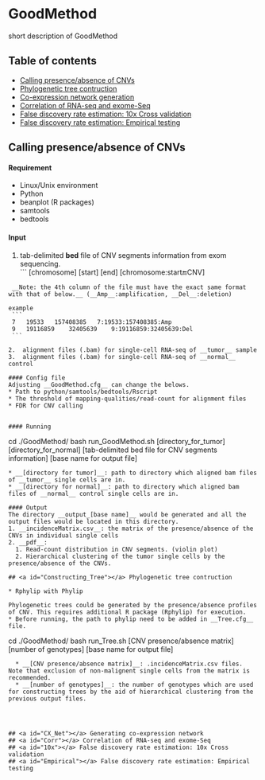 # GoodMethod
short description of GoodMethod

## Table of contents
- [Calling presence/absence of CNVs](#Calling_CNV)
- [Phylogenetic tree contruction](#Constructing_Tree)
- [Co-expression network generation](#CX_Net)
- [Correlation of RNA-seq and exome-Seq](#Corr)
- [False discovery rate estimation: 10x Cross validation](#10x)
- [False discovery rate estimation: Empirical testing](#Empirical)






## <a id="Calling_CNV"></a> Calling presence/absence of CNVs
#### Requirement
  * Linux/Unix environment 
  * Python
  * beanplot (R packages)
  * samtools
  * bedtools  


#### Input
  1.  tab-delimited __bed__ file of CNV segments information from exom sequencing.    
    ```
   [chromosome]	[start]	[end]	[chromosome:start:end:CNV]
   ```
    __Note: the 4th column of the file must have the exact same format with that of below.__ (__Amp__:amplification, __Del__:deletion)

  example
	```
	7   19533   157408385   7:19533:157408385:Amp
	9   19116859    32405639    9:19116859:32405639:Del
	```
	
  2.  alignment files (.bam) for single-cell RNA-seq of __tumor__ sample
  3.  alignment files (.bam) for single-cell RNA-seq of __normal__ control

#### Config file
Adjusting __GoodMethod.cfg__ can change the belows.
  * Path to python/samtools/bedtools/Rscript
  * The threshold of mapping-qualities/read-count for alignment files
  * FDR for CNV calling


#### Running
  ```
  cd ./GoodMethod/
  bash run_GoodMethod.sh [directory_for_tumor] [directory_for_normal] [tab-delimited bed file for CNV segments information] [base name for output file]
  ```
  * __[directory for tumor]__: path to directory which aligned bam files of __tumor__ single cells are in.
  * __[directory for normal]__: path to directory which aligned bam files of __normal__ control single cells are in.  

#### Output
The directory __output_[base name]__ would be generated and all the output files would be located in this directory.
  1. __incidenceMatrix.csv__: the matrix of the presence/absence of the CNVs in individual single cells
  2. __pdf__: 
    1. Read-count distribution in CNV segments. (violin plot)
    2. Hierarchical clustering of the tumor single cells by the presence/absence of the CNVs.

## <a id="Constructing_Tree"></a> Phylogenetic tree contruction

* Rphylip with Phylip 

Phylogenetic trees could be generated by the presence/absence profiles of CNV. This requires additional R package (Rphylip) for execution.
  * Before running, the path to phylip need to be added in __Tree.cfg__ file.
```
cd ./GoodMethod/
bash run_Tree.sh [CNV presence/absence matrix][number of genotypes] [base name for output file]
```
  * __[CNV presence/absence matrix]__: .incidenceMatrix.csv files. Note that exclusion of non-malignent single cells from the matrix is recommended. 
  * __[number of genotypes]__: the number of genotypes which are used for constructing trees by the aid of hierarchical clustering from the previous output files.  




## <a id="CX_Net"></a> Generating co-expression network
## <a id="Corr"></a> Correlation of RNA-seq and exome-Seq
## <a id="10x"></a> False discovery rate estimation: 10x Cross validation
## <a id="Empirical"></a> False discovery rate estimation: Empirical testing

